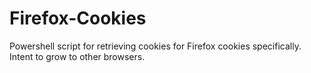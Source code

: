 # Firefox-Cookies
Powershell script for retrieving cookies for Firefox cookies specifically. Intent to grow to other browsers.
